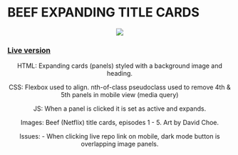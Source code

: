 
<p align="center">
<h1>BEEF EXPANDING TITLE CARDS</h1>
</p>
<p align="center">
<img src ="https://media.giphy.com/media/v1.Y2lkPTc5MGI3NjExZmNjZjEzMjVjMDNmOTBiYTQyZDEwNTYyMWQxYzRmYWFjYTNhNDQyYSZjdD1n/nIaUbMG2jmCfLUfYQI/giphy.gif"> 
</p>
<p align="center">
<h3><a href="https://beef-expanding-episode-cards.netlify.app/">Live version</a></h3>
</p>
<p align="center">
HTML: Expanding cards (panels) styled with a background image and heading.
</p>
<p align="center">
CSS: Flexbox used to align. nth-of-class pseudoclass used to remove 4th & 5th panels in mobile view (media query)
</p>
<p align="center">
JS: When a panel is clicked it is set as active and expands.
</p>
<p align="center">
Images: Beef (Netflix) title cards, episodes 1 - 5. Art by David Choe. 
</p>

<p align="center" style="italic">
Issues:
- When clicking live repo link on mobile, dark mode button is overlapping image panels.
</p>
